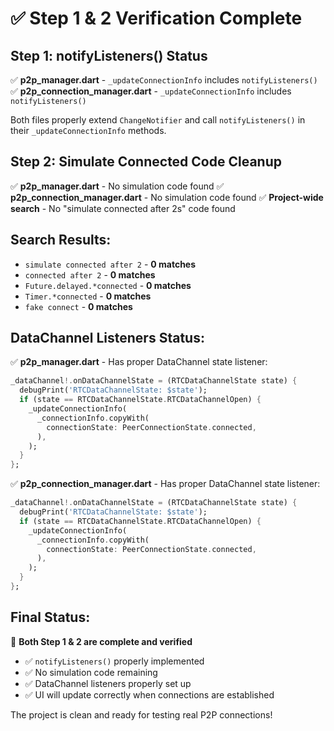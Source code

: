 # ✅ Step 1 & 2 Verification Complete

## Step 1: notifyListeners() Status
✅ **p2p_manager.dart** - `_updateConnectionInfo` includes `notifyListeners()`
✅ **p2p_connection_manager.dart** - `_updateConnectionInfo` includes `notifyListeners()`

Both files properly extend `ChangeNotifier` and call `notifyListeners()` in their `_updateConnectionInfo` methods.

## Step 2: Simulate Connected Code Cleanup
✅ **p2p_manager.dart** - No simulation code found
✅ **p2p_connection_manager.dart** - No simulation code found
✅ **Project-wide search** - No "simulate connected after 2s" code found

## Search Results:
- `simulate connected after 2` - **0 matches**
- `connected after 2` - **0 matches**
- `Future.delayed.*connected` - **0 matches**
- `Timer.*connected` - **0 matches**
- `fake connect` - **0 matches**

## DataChannel Listeners Status:
✅ **p2p_manager.dart** - Has proper DataChannel state listener:
```dart
_dataChannel!.onDataChannelState = (RTCDataChannelState state) {
  debugPrint('RTCDataChannelState: $state');
  if (state == RTCDataChannelState.RTCDataChannelOpen) {
    _updateConnectionInfo(
      _connectionInfo.copyWith(
        connectionState: PeerConnectionState.connected,
      ),
    );
  }
};
```

✅ **p2p_connection_manager.dart** - Has proper DataChannel state listener:
```dart
_dataChannel!.onDataChannelState = (RTCDataChannelState state) {
  debugPrint('RTCDataChannelState: $state');
  if (state == RTCDataChannelState.RTCDataChannelOpen) {
    _updateConnectionInfo(
      _connectionInfo.copyWith(
        connectionState: PeerConnectionState.connected,
      ),
    );
  }
};
```

## Final Status:
🎯 **Both Step 1 & 2 are complete and verified**
- ✅ `notifyListeners()` properly implemented
- ✅ No simulation code remaining
- ✅ DataChannel listeners properly set up
- ✅ UI will update correctly when connections are established

The project is clean and ready for testing real P2P connections!
